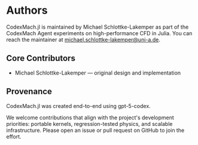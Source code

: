 # Authors

CodexMach.jl is maintained by Michael Schlottke-Lakemper as part of the
CodexMach Agent experiments on high-performance CFD in Julia. You can reach the
maintainer at <michael.schlottke-lakemper@uni-a.de>.

## Core Contributors

- Michael Schlottke-Lakemper — original design and implementation

## Provenance

CodexMach.jl was created end-to-end using gpt-5-codex.

We welcome contributions that align with the project's development priorities:
portable kernels, regression-tested physics, and scalable infrastructure. Please
open an issue or pull request on GitHub to join the effort.
